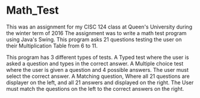 # Math_Test

This was an assignment for my CISC 124 class at Queen's University during the winter term of 2016
The assignment was to write a math test program using Java's Swing.
This program asks 21 questions testing the user on their Multiplication Table from 6 to 11.

This program has 3 different types of tests.
A Typed test where the user is asked a question and types in the correct answer.
A Multiple choice test where the user is given a question and 4 possible answers. The user must select the correct answer.
A Matching question, Where all 21 questions are displayer on the left, and all 21 answers and displayed on the right. The User must match the questions on the left to the correct answers on the right.
